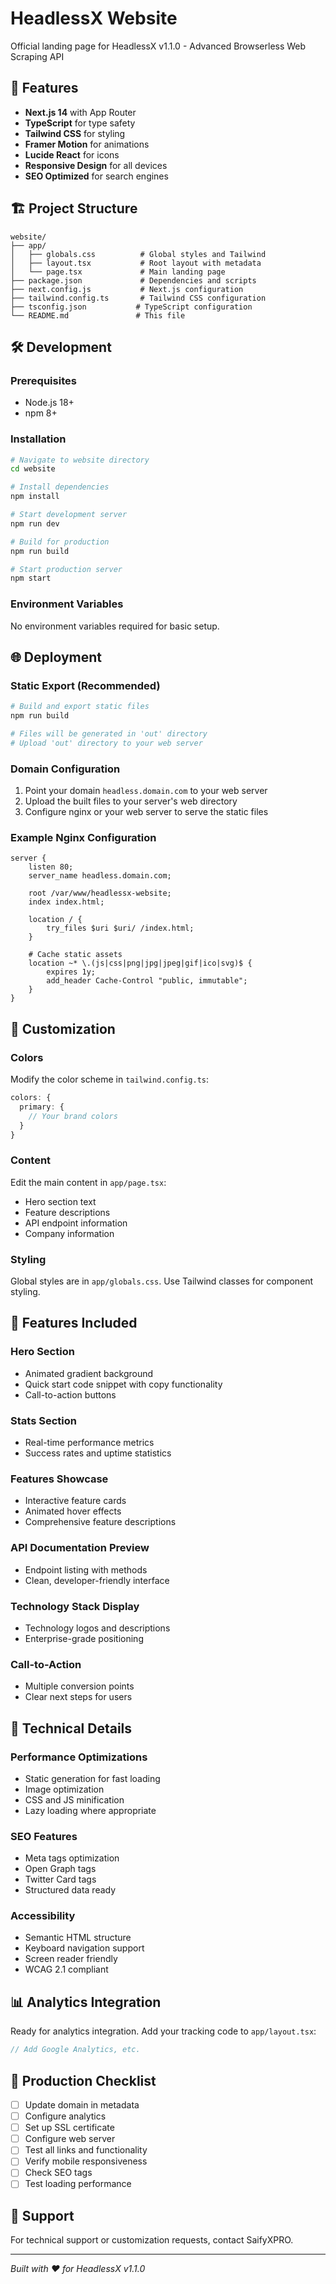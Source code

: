# HeadlessX Website

Official landing page for HeadlessX v1.1.0 - Advanced Browserless Web Scraping API

## 🚀 Features

- **Next.js 14** with App Router
- **TypeScript** for type safety
- **Tailwind CSS** for styling
- **Framer Motion** for animations
- **Lucide React** for icons
- **Responsive Design** for all devices
- **SEO Optimized** for search engines

## 🏗️ Project Structure

```
website/
├── app/
│   ├── globals.css          # Global styles and Tailwind
│   ├── layout.tsx           # Root layout with metadata
│   └── page.tsx             # Main landing page
├── package.json             # Dependencies and scripts
├── next.config.js           # Next.js configuration
├── tailwind.config.ts       # Tailwind CSS configuration
├── tsconfig.json           # TypeScript configuration
└── README.md               # This file
```

## 🛠️ Development

### Prerequisites
- Node.js 18+ 
- npm 8+

### Installation

```bash
# Navigate to website directory
cd website

# Install dependencies
npm install

# Start development server
npm run dev

# Build for production
npm run build

# Start production server
npm start
```

### Environment Variables

No environment variables required for basic setup.

## 🌐 Deployment

### Static Export (Recommended)

```bash
# Build and export static files
npm run build

# Files will be generated in 'out' directory
# Upload 'out' directory to your web server
```

### Domain Configuration

1. Point your domain `headless.domain.com` to your web server
2. Upload the built files to your server's web directory
3. Configure nginx or your web server to serve the static files

### Example Nginx Configuration

```nginx
server {
    listen 80;
    server_name headless.domain.com;
    
    root /var/www/headlessx-website;
    index index.html;
    
    location / {
        try_files $uri $uri/ /index.html;
    }
    
    # Cache static assets
    location ~* \.(js|css|png|jpg|jpeg|gif|ico|svg)$ {
        expires 1y;
        add_header Cache-Control "public, immutable";
    }
}
```

## 🎨 Customization

### Colors
Modify the color scheme in `tailwind.config.ts`:

```typescript
colors: {
  primary: {
    // Your brand colors
  }
}
```

### Content
Edit the main content in `app/page.tsx`:

- Hero section text
- Feature descriptions
- API endpoint information
- Company information

### Styling
Global styles are in `app/globals.css`. Use Tailwind classes for component styling.

## 📱 Features Included

### Hero Section
- Animated gradient background
- Quick start code snippet with copy functionality
- Call-to-action buttons

### Stats Section
- Real-time performance metrics
- Success rates and uptime statistics

### Features Showcase
- Interactive feature cards
- Animated hover effects
- Comprehensive feature descriptions

### API Documentation Preview
- Endpoint listing with methods
- Clean, developer-friendly interface

### Technology Stack Display
- Technology logos and descriptions
- Enterprise-grade positioning

### Call-to-Action
- Multiple conversion points
- Clear next steps for users

## 🔧 Technical Details

### Performance Optimizations
- Static generation for fast loading
- Image optimization
- CSS and JS minification
- Lazy loading where appropriate

### SEO Features
- Meta tags optimization
- Open Graph tags
- Twitter Card tags
- Structured data ready

### Accessibility
- Semantic HTML structure
- Keyboard navigation support
- Screen reader friendly
- WCAG 2.1 compliant

## 📊 Analytics Integration

Ready for analytics integration. Add your tracking code to `app/layout.tsx`:

```typescript
// Add Google Analytics, etc.
```

## 🚀 Production Checklist

- [ ] Update domain in metadata
- [ ] Configure analytics
- [ ] Set up SSL certificate
- [ ] Configure web server
- [ ] Test all links and functionality
- [ ] Verify mobile responsiveness
- [ ] Check SEO tags
- [ ] Test loading performance

## 🤝 Support

For technical support or customization requests, contact SaifyXPRO.

---

*Built with ❤️ for HeadlessX v1.1.0*